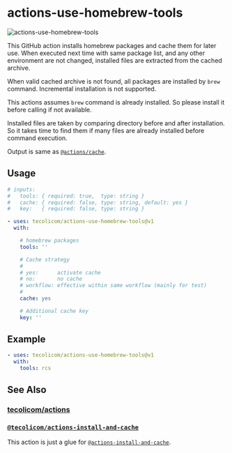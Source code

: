 # actions-use-homebrew-tools

![actions-use-homebrew-tools](https://github.com/tecolicom/actions-use-homebrew-tools/actions/workflows/test.yml/badge.svg)

This GitHub action installs homebrew packages and cache them for later
use.  When executed next time with same package list, and any other
environment are not changed, installed files are extracted from the
cached archive.

When valid cached archive is not found, all packages are installed by
`brew` command.  Incremental installation is not supported.

This actions assumes `brew` command is already installed.  So please
install it before calling if not available.

Installed files are taken by comparing directory before and after
installation.  So it takes time to find them if many files are already
installed before command execution.

Output is same as
[`@actions/cache`](https://github.com/actions/cache).

## Usage

```yaml
# inputs:
#   tools: { required: true,  type: string }
#   cache: { required: false, type: string, default: yes }
#   key:   { required: false, type: string }

- uses: tecolicom/actions-use-homebrew-tools@v1
  with:

    # homebrew packages
    tools: ''

    # Cache strategy
    #
    # yes:      activate cache
    # no:       no cache
    # workflow: effective within same workflow (mainly for test)
    #
    cache: yes

    # Additional cache key
    key: ''
```

## Example

```yaml
- uses: tecolicom/actions-use-homebrew-tools@v1
  with:
    tools: rcs
```

## See Also

### [tecolicom/actions](https://github.com/tecolicom/actions)

### [`@tecolicom/actions-install-and-cache`](https://github.com/tecolicom/actions-install-and-cache)

This action is just a glue for
[`@actions-install-and-cache`](https://github.com/tecolicom/actions-install-and-cache).
